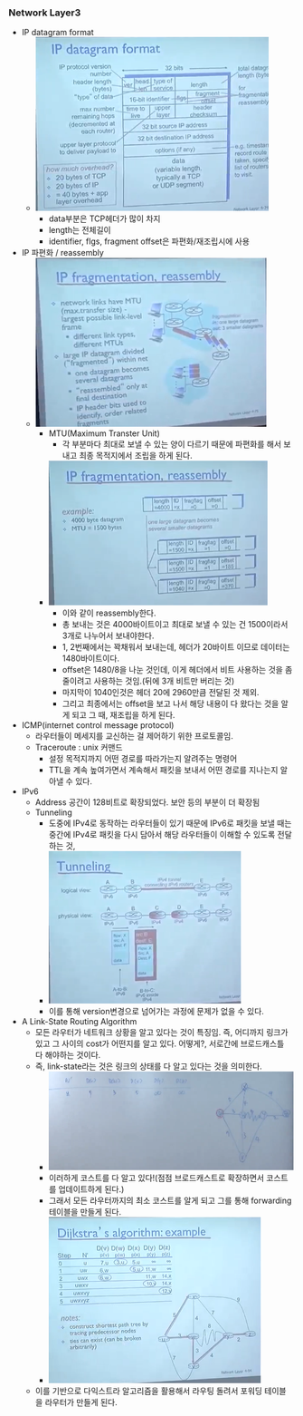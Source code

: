 ### Network Layer3
- IP datagram format
  - ![Alt text](/img/11-0.png)
    -  data부분은 TCP헤더가 많이 차지
    - length는 전체길이
    - identifier, flgs, fragment offset은 파편화/재조립시에 사용
- IP 파편화 / reassembly
  - ![Alt text](/img/11-1.png)
    - MTU(Maximum Transter Unit)
      - 각 부분마다 최대로 보낼 수 있는 양이 다르기 때문에 파편화를 해서 보내고 최종 목적지에서 조립을 하게 된다.
    - ![Alt text](/img/11-2.png)
      - 이와 같이 reassembly한다. 
      - 총 보내는 것은 4000바이트이고 최대로 보낼 수 있는 건 1500이라서 3개로 나누어서 보내야한다.
      - 1, 2번째에서는 꽉채워서 보내는데, 헤더가 20바이트 이므로 데이터는 1480바이트이다.
      - offset은 1480/8을 나눈 것인데, 이게 헤더에서 비트 사용하는 것을 좀 줄이려고 사용하는 것임.(뒤에 3개 비트만 버리는 것)
      - 마지막이 1040인것은 헤더 20에 2960만큼 전달된 것 제외.
      - 그리고 최종에서는 offset을 보고 나서 해당 내용이 다 왔다는 것을 알게 되고 그 때, 재조립을 하게 된다.
- ICMP(internet control message protocol)
  - 라우터들이 메세지를 교신하는 걸 제어하기 위한 프로토콜임.
  - Traceroute : unix 커맨드
    - 설정 목적지까지 어떤 경로를 따라가는지 알려주는 명령어
    - TTL을 계속 높여가면서 계속해서 패킷을 보내서 어떤 경로를 지나는지 알아낼 수 있다.
- IPv6
  - Address 공간이 128비트로 확장되었다. 보안 등의 부분이 더 확장됨
  - Tunneling
    - 도중에 IPv4로 동작하는 라우터들이 있기 때문에 IPv6로 패킷을 보낼 때는 중간에 IPv4로 패킷을 다시 담아서 해당 라우터들이 이해할 수 있도록 전달하는 것,
    - ![Alt text](/img/11-3.png)
    - 이를 통해 version변경으로 넘어가는 과정에 문제가 없을 수 있다.
- A Link-State Routing Algorithm
  - 모든 라우터가 네트워크 상황을 알고 있다는 것이 특징임. 즉, 어디까지 링크가 있고 그 사이의 cost가 어떤지를 알고 있다. 어떻게?, 서로간에 브로드캐스틀 다 해야하는 것이다.
  - 즉, link-state라는 것은 링크의 상태를 다 알고 있다는 것을 의미한다.
    - ![Alt text](/img/11-4.png)
    - 이러하게 코스트를 다 알고 있다!(점점 브로드캐스트로 확장하면서 코스트를 업데이트하게 된다.)
    - 그래서 모든 라우터까지의 최소 코스트를 알게 되고 그를 통해 forwarding테이블을 만들게 된다.
    - ![Alt text](/img/11-5.png)
  - 이를 기반으로 다익스트라 알고리즘을 활용해서 라우팅 돌려서 포워딩 테이블을 라우터가 만들게 된다.
